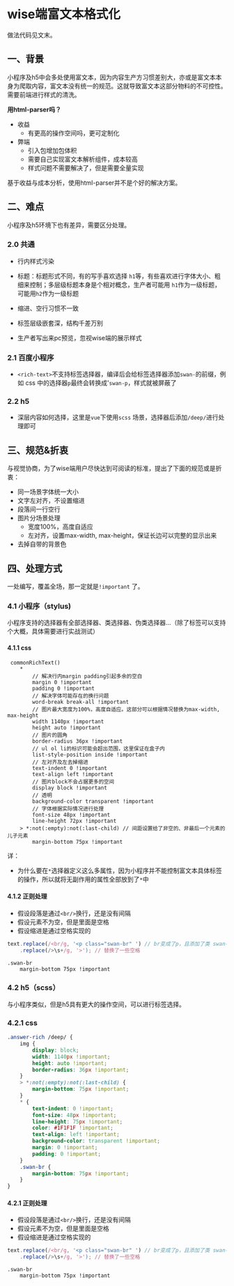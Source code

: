 # wise端富文本格式化

做法代码见文末。

## 一、背景

小程序及h5中会多处使用富文本，因为内容生产方习惯差别大，亦或是富文本本身为爬取内容，富文本没有统一的规范。这就导致富文本这部分物料的不可控性。需要前端进行样式的清洗。



**用html-parser吗？**

-   收益
    -   有更高的操作空间吗，更可定制化
-   弊端
    -   引入包增加包体积
    -   需要自己实现富文本解析组件，成本较高
    -   样式问题不需要解决了，但是需要全量实现

基于收益与成本分析，使用html-parser并不是个好的解决方案。



## 二、难点

小程序及h5环境下也有差异，需要区分处理。

### 2.0 共通

-   行内样式污染

-   标题：标题形式不同，有的写手喜欢选择 `h1`等，有些喜欢进行字体大小、粗细来控制；多层级标题本身是个相对概念，生产者可能用 `h1`作为一级标题，可能用`h2`作为一级标题

-   缩进、空行习惯不一致

-   标签层级嵌套深，结构千差万别

-   生产者写出来pc预览，忽视wise端的展示样式

    

### 2.1 百度小程序

-   `<rich-text>`不支持标签选择器，编译后会给标签选择器添加`swan-`的前缀，例如 css 中的选择器`p`最终会转换成'`swan-p`，样式就被屏蔽了

    

### 2.2 h5

-   深层内容如何选择，这里是`vue`下使用`scss` 场景，选择器后添加`/deep/`进行处理即可



## 三、规范&折衷

与视觉协商，为了wise端用户尽快达到可阅读的标准，提出了下面的规范或是折衷：

-   同一场景字体统一大小
-   文字左对齐，不设置缩进
-   段落间一行空行
-   图片分场景处理
    -   宽度100%，高度自适应
    -   左对齐，设置max-width, max-height，保证长边可以完整的显示出来
-   去掉自带的背景色



## 四、处理方式

一处编写，覆盖全场，那一定就是`!important` 了。

### 4.1 小程序（stylus)

小程序支持的选择器有全部选择器、类选择器、伪类选择器...（除了标签可以支持个大概，具体需要进行实战测试）

#### 4.1.1 css

```stylus
 commonRichText()
    *
        // 解决行内margin padding引起多余的空白
        margin 0 !important
        padding 0 !important
        // 解决字体可能存在的换行问题
        word-break break-all !important
        // 图片最大宽度为100%，高度自适应。这部分可以根据情况替换为max-width, max-height
        width 1140px !important
        height auto !important
        // 图片的圆角
        border-radius 36px !important
        // ul ol li的标识可能会超出范围，这里保证在盒子内
        list-style-position inside !important
        // 左对齐及左去掉缩进
        text-indent 0 !important
        text-align left !important
        // 图片block不会占据更多的空间
        display block !important
        // 透明
        background-color transparent !important
        // 字体根据实际情况进行处理
        font-size 48px !important
        line-height 72px !important
    > *:not(:empty):not(:last-child) // 间距设置给了非空的、非最后一个元素的儿子元素
        margin-bottom 75px !important
```

详：

-   为什么要在`*`选择器定义这么多属性，因为小程序并不能控制富文本具体标签的操作，所以就将无副作用的属性全部放到了`*`中

#### 4.1.2 正则处理

-   假设段落是通过`<br/>`换行，还是没有间隔
-   假设元素不为空，但是里面是空格
-   假设缩进是通过空格实现的

```js
text.replace(/<br/g, '<p class="swan-br" ') // br变成了p，且添加了类 swan-br，使 dom 可操作
    .replace(/>\s+/g, '>'); // 替换了一些空格
```

```stylus
.swan-br
    margin-bottom 75px !important
```

### 4.2 h5（scss）

与小程序类似，但是h5具有更大的操作空间，可以进行标签选择。

### 4.2.1 css

```scss
.answer-rich /deep/ {
    img {
        display: block;
        width: 1140px !important;
        height: auto !important;
        border-radius: 36px !important;
    }
    > *:not(:empty):not(:last-child) {
        margin-bottom: 75px !important;
    }
    * {
        text-indent: 0 !important;
        font-size: 48px !important;
        line-height: 75px !important;
        color: #1F1F1F !important;
        text-align: left !important;
        background-color: transparent !important;
        margin: 0 !important;
        padding: 0 !important;
    }
    .swan-br {
        margin-bottom: 75px !important;
    }
}
```

#### 4.2.1 正则处理

-   假设段落是通过`<br/>`换行，还是没有间隔
-   假设元素不为空，但是里面是空格
-   假设缩进是通过空格实现的

```js
text.replace(/<br/g, '<p class="swan-br" ') // br变成了p，且添加了类 swan-br，使 dom 可操作
    .replace(/>\s+/g, '>'); // 替换了一些空格
```

```stylus
.swan-br
    margin-bottom 75px !important
```

### 